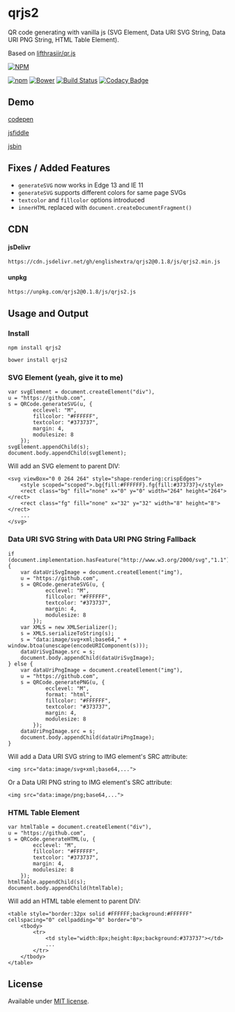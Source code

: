 # qrjs2
QR code generating with vanilla js (SVG Element, Data URI SVG String, Data URI PNG String, HTML Table Element).

Based on [lifthrasiir/qr.js](https://github.com/lifthrasiir/qr.js)

[![NPM](https://nodei.co/npm/qrjs2.png?downloads=true)](https://nodei.co/npm/qrjs2/)

[![npm](https://img.shields.io/npm/v/qrjs2.svg)](https://github.com/englishextra/qrjs2)
[![Bower](https://img.shields.io/bower/v/qrjs2.svg)](https://github.com/englishextra/qrjs2)
[![Build Status](https://travis-ci.org/englishextra/qrjs2.svg?branch=master)](https://travis-ci.org/englishextra/qrjs2)
[![Codacy Badge](https://api.codacy.com/project/badge/Grade/031cf1474c704567afbb07b79ea63d82)](https://www.codacy.com/app/englishextra/qrjs2?utm_source=github.com&utm_medium=referral&utm_content=englishextra/qrjs2&utm_campaign=badger)

## Demo

[codepen](https://codepen.io/englishextra/full/NpwjKW)

[jsfiddle](https://fiddle.jshell.net/englishextra/Lp37dL94/show/)

[jsbin](https://output.jsbin.com/hobetuh/)

## Fixes / Added Features
* `generateSVG` now works in Edge 13 and IE 11
* `generateSVG` supports different colors for same page SVGs
* `textcolor` and `fillcolor` options introduced
* `innerHTML` replaced with `document.createDocumentFragment()`

## CDN

#### jsDelivr

`https://cdn.jsdelivr.net/gh/englishextra/qrjs2@0.1.8/js/qrjs2.min.js`

#### unpkg

`https://unpkg.com/qrjs2@0.1.8/js/qrjs2.js`

## Usage and Output

### Install

```
npm install qrjs2
```
```
bower install qrjs2
```

### SVG Element (yeah, give it to me)

```
var svgElement = document.createElement("div"),
u = "https://github.com",
s = QRCode.generateSVG(u, {
		ecclevel: "M",
		fillcolor: "#FFFFFF",
		textcolor: "#373737",
		margin: 4,
		modulesize: 8
	});
svgElement.appendChild(s);
document.body.appendChild(svgElement);
```
Will add an SVG element to parent DIV:
```
<svg viewBox="0 0 264 264" style="shape-rendering:crispEdges">
	<style scoped="scoped">.bg{fill:#FFFFFF}.fg{fill:#373737}</style>
	<rect class="bg" fill="none" x="0" y="0" width="264" height="264"></rect>
 	<rect class="fg" fill="none" x="32" y="32" width="8" height="8"></rect>
    ...
</svg>
```

### Data URI SVG String with Data URI PNG String Fallback

```
if (document.implementation.hasFeature("http://www.w3.org/2000/svg","1.1")) {
	var dataUriSvgImage = document.createElement("img"),
	u = "https://github.com",
	s = QRCode.generateSVG(u, {
			ecclevel: "M",
			fillcolor: "#FFFFFF",
			textcolor: "#373737",
			margin: 4,
			modulesize: 8
		});
	var XMLS = new XMLSerializer();
	s = XMLS.serializeToString(s);
	s = "data:image/svg+xml;base64," + window.btoa(unescape(encodeURIComponent(s)));
	dataUriSvgImage.src = s;
	document.body.appendChild(dataUriSvgImage);
} else {
	var dataUriPngImage = document.createElement("img"),
	u = "https://github.com",
	s = QRCode.generatePNG(u, {
			ecclevel: "M",
			format: "html",
			fillcolor: "#FFFFFF",
			textcolor: "#373737",
			margin: 4,
			modulesize: 8
		});
	dataUriPngImage.src = s;
	document.body.appendChild(dataUriPngImage);
}
```
Will add a Data URI SVG string to IMG element's SRC attribute:
```
<img src="data:image/svg+xml;base64,...">
```
Or a Data URI PNG string to IMG element's SRC attribute:
```
<img src="data:image/png;base64,...">
```

### HTML Table Element

```
var htmlTable = document.createElement("div"),
u = "https://github.com",
s = QRCode.generateHTML(u, {
		ecclevel: "M",
		fillcolor: "#FFFFFF",
		textcolor: "#373737",
		margin: 4,
		modulesize: 8
	});
htmlTable.appendChild(s);
document.body.appendChild(htmlTable);
```
Will add an HTML table element to parent DIV:
```
<table style="border:32px solid #FFFFFF;background:#FFFFFF" cellspacing="0" cellpadding="0" border="0">
	<tbody>
    	<tr>
        	<td style="width:8px;height:8px;background:#373737"></td>
			...
		</tr>
	</tbody>
</table>
```
## License

Available under [MIT license](https://opensource.org/licenses/MIT).